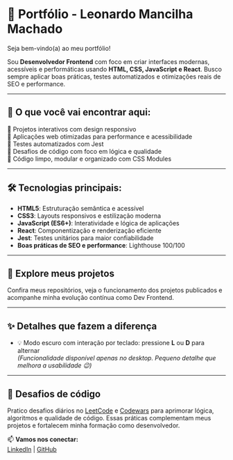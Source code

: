 # 💼 Portfólio - Leonardo Mancilha Machado

Seja bem-vindo(a) ao meu portfólio!

Sou **Desenvolvedor Frontend** com foco em criar interfaces modernas, acessíveis e performáticas usando **HTML, CSS, JavaScript e React**. Busco sempre aplicar boas práticas, testes automatizados e otimizações reais de SEO e performance.

---

## 🚀 O que você vai encontrar aqui:

🔹 Projetos interativos com design responsivo  
🔹 Aplicações web otimizadas para performance e acessibilidade  
🔹 Testes automatizados com Jest  
🔹 Desafios de código com foco em lógica e qualidade  
🔹 Código limpo, modular e organizado com CSS Modules  

---

## 🛠️ Tecnologias principais:

- **HTML5**: Estruturação semântica e acessível  
- **CSS3**: Layouts responsivos e estilização moderna  
- **JavaScript (ES6+)**: Interatividade e lógica de aplicações  
- **React**: Componentização e renderização eficiente  
- **Jest**: Testes unitários para maior confiabilidade  
- **Boas práticas de SEO e performance**: Lighthouse 100/100  

---

## 📂 Explore meus projetos

Confira meus repositórios, veja o funcionamento dos projetos publicados e acompanhe minha evolução contínua como Dev Frontend.

---

## ✨ Detalhes que fazem a diferença
- 💡 Modo escuro com interação por teclado: pressione **L** ou **D** para alternar  
*(Funcionalidade disponível apenas no desktop. Pequeno detalhe que melhora a usabilidade 😉)*

---

## 🧩 Desafios de código

Pratico desafios diários no [LeetCode](https://github.com/LeonardoMancilha/leetcode) e [Codewars](https://github.com/LeonardoMancilha/codewars) para aprimorar lógica, algoritmos e qualidade de código. Essas práticas complementam meus projetos e fortalecem minha formação como desenvolvedor.

📫 **Vamos nos conectar:**  
[LinkedIn](https://www.linkedin.com/in/leonardomancilha/) | [GitHub](https://github.com/LeonardoMancilha)
